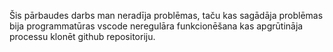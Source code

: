 Šis pārbaudes darbs man neradīja problēmas, taču kas sagādāja problēmas bija programmatūras vscode neregulāra funkcionēšana kas apgrūtināja processu klonēt github repositoriju.
